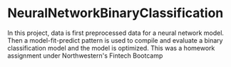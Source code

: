 # NeuralNetworkBinaryClassification
In this project, data is first preprocessed data for a neural network model.  Then a model-fit-predict pattern is used to compile and evaluate a binary classification model and the model is optimized. This was a homework assignment under Northwestern's Fintech Bootcamp
